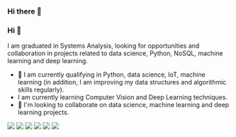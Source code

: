 ### Hi there 👋

### Hi 👋  
I am graduated in Systems Analysis, looking for opportunities and collaboration in projects related to data science, Python, NoSQL, machine learning and deep learning. 
- 🔭 I am currently qualifying in Python, data science, IoT, machine learning (in addition, I am improving my data structures and algorithmic skills regularly).
-    I am currently learning Computer Vision and Deep Learning techniques.
- 🤝 I'm looking to collaborate on data science, machine learning and deep learning projects.

[<img src="https://img.shields.io/badge/twitter-%231DA1F2.svg?&style=for-the-badge&logo=twitter&logoColor=white" />](https://twitter.com/IsaiasMMSilva) [<img src="https://img.shields.io/badge/medium-%2312100E.svg?&style=for-the-badge&logo=medium&logoColor=white" />](https://medium.com/@isaiasmsilva) [<img src="https://img.shields.io/badge/linkedin-%230077B5.svg?&style=for-the-badge&logo=linkedin&logoColor=white" />](https://www.linkedin.com/in/USERNAME/) [<img src = "https://img.shields.io/badge/instagram-%23E4405F.svg?&style=for-the-badge&logo=instagram&logoColor=white">](https://www.instagram.com/USERNAME/) [<img src = "https://img.shields.io/badge/facebook-%231877F2.svg?&style=for-the-badge&logo=facebook&logoColor=white">](https://www.facebook.com/USERNAME) [<img src ="https://img.shields.io/badge/Telegram-2CA5E0?style=for-the-badge&logo=telegram&logoColor=white">](https://www.telegram.me/@isaias)
